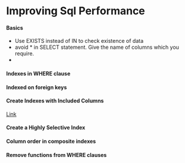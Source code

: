 ﻿# Improving Sql Performance

<!-- Id: sql-perf-01 -->
<!-- Categories: SQL, Performance -->
<!-- Date: 20200403 -->


<!-- #header -->
<!-- #endheader -->

#### Basics

* Use EXISTS instead of IN to check existence of data
* avoid * in SELECT statement. Give the name of columns which you require.
* 

#### Indexes in WHERE clause

#### Indexed on foreign keys

#### Create Indexes with Included Columns

[Link](https://docs.microsoft.com/en-us/sql/relational-databases/indexes/create-indexes-with-included-columns?view=sql-server-ver15)

#### Create a Highly Selective Index

#### Column order in composite indexes

#### Remove functions from WHERE clauses







